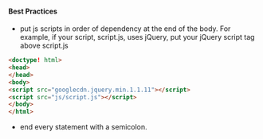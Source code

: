 #### Best Practices

+ put js scripts in order of dependency at the end of the body. For example, if your script, script.js, uses jQuery, put your
jQuery script tag above script.js
```html
<doctype! html>
<head>
</head>
<body>
<script src="googlecdn.jquery.min.1.1.11"></script>
<script src="js/script.js"></script>
</body>
</html>

```

+ end every statement with a semicolon.
